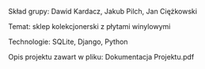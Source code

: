 Skład grupy: Dawid Kardacz, Jakub Pilch, Jan Ciężkowski

Temat: sklep kolekcjonerski z płytami winylowymi

Technologie: SQLite, Django, Python

Opis projektu zawart w pliku: Dokumentacja Projektu.pdf
